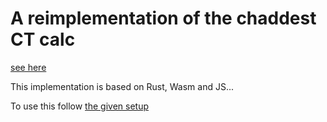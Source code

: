 # A reimplementation of the chaddest CT calc
[see here](https://github.zhaw.ch/pages/corrooli/CT-calculator/)

This implementation is based on Rust, Wasm and JS...

To use this follow [the given setup](https://rustwasm.github.io/docs/book/game-of-life/setup.html)
